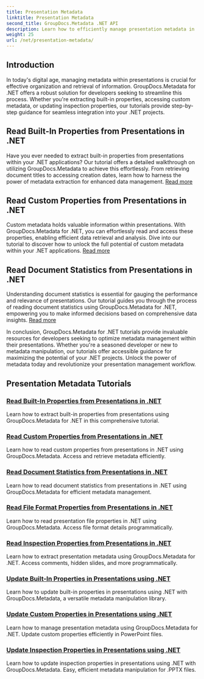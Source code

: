 ```yaml
---
title: Presentation Metadata
linktitle: Presentation Metadata
second_title: GroupDocs.Metadata .NET API
description: Learn how to efficiently manage presentation metadata in .NET using GroupDocs.Metadata tutorials. Access built-in and custom properties with ease.
weight: 25
url: /net/presentation-metadata/
---
```

## Introduction

In today's digital age, managing metadata within presentations is crucial for effective organization and retrieval of information. GroupDocs.Metadata for .NET offers a robust solution for developers seeking to streamline this process. Whether you're extracting built-in properties, accessing custom metadata, or updating inspection properties, our tutorials provide step-by-step guidance for seamless integration into your .NET projects.

## Read Built-In Properties from Presentations in .NET

Have you ever needed to extract built-in properties from presentations within your .NET applications? Our tutorial offers a detailed walkthrough on utilizing GroupDocs.Metadata to achieve this effortlessly. From retrieving document titles to accessing creation dates, learn how to harness the power of metadata extraction for enhanced data management. [Read more](./read-built-in-properties-presentations/)

## Read Custom Properties from Presentations in .NET

Custom metadata holds valuable information within presentations. With GroupDocs.Metadata for .NET, you can effortlessly read and access these properties, enabling efficient data retrieval and analysis. Dive into our tutorial to discover how to unlock the full potential of custom metadata within your .NET applications. [Read more](./read-custom-properties-presentations/)

## Read Document Statistics from Presentations in .NET

Understanding document statistics is essential for gauging the performance and relevance of presentations. Our tutorial guides you through the process of reading document statistics using GroupDocs.Metadata for .NET, empowering you to make informed decisions based on comprehensive data insights. [Read more](./read-document-statistics-presentations/)

In conclusion, GroupDocs.Metadata for .NET tutorials provide invaluable resources for developers seeking to optimize metadata management within their presentations. Whether you're a seasoned developer or new to metadata manipulation, our tutorials offer accessible guidance for maximizing the potential of your .NET projects. Unlock the power of metadata today and revolutionize your presentation management workflow.

## Presentation Metadata Tutorials
### [Read Built-In Properties from Presentations in .NET](./read-built-in-properties-presentations/)
Learn how to extract built-in properties from presentations using GroupDocs.Metadata for .NET in this comprehensive tutorial.
### [Read Custom Properties from Presentations in .NET](./read-custom-properties-presentations/)
Learn how to read custom properties from presentations in .NET using GroupDocs.Metadata. Access and retrieve metadata efficiently.
### [Read Document Statistics from Presentations in .NET](./read-document-statistics-presentations/)
Learn how to read document statistics from presentations in .NET using GroupDocs.Metadata for efficient metadata management.
### [Read File Format Properties from Presentations in .NET](./read-file-format-properties-presentations/)
Learn how to read presentation file properties in .NET using GroupDocs.Metadata. Access file format details programmatically.
### [Read Inspection Properties from Presentations in .NET](./read-inspection-properties-presentations/)
Learn how to extract presentation metadata using GroupDocs.Metadata for .NET. Access comments, hidden slides, and more programmatically.
### [Update Built-In Properties in Presentations using .NET](./update-built-in-properties-presentations/)
Learn how to update built-in properties in presentations using .NET with GroupDocs.Metadata, a versatile metadata manipulation library.
### [Update Custom Properties in Presentations using .NET](./update-custom-properties-presentations/)
Learn how to manage presentation metadata using GroupDocs.Metadata for .NET. Update custom properties efficiently in PowerPoint files.
### [Update Inspection Properties in Presentations using .NET](./update-inspection-properties-presentations/)
Learn how to update inspection properties in presentations using .NET with GroupDocs.Metadata. Easy, efficient metadata manipulation for .PPTX files.